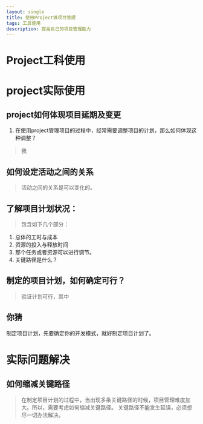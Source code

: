 ```yaml
---
layout: single
title: 使用Project做项目管理
tags: 工具使用
description: 提高自己的项目管理能力
---
```


# Project工科使用


# project实际使用
## project如何体现项目延期及变更
1. 在使用project管理项目的过程中，经常需要调整项目的计划，那么如何体现这种调整？
> 我

## 如何设定活动之间的关系
> 活动之间的关系是可以变化的。

## 了解项目计划状况：
> 包含如下几个部分：
1. 总体的工时与成本
2. 资源的投入与释放时间
3. 那个任务或者资源可以进行调节。
4. 关键路径是什么？

## 制定的项目计划，如何确定可行？
> 验证计划可行，其中

## 你猜
制定项目计划，先要确定你的开发模式，就好制定项目计划了。

# 实际问题解决
## 如何缩减关键路径
> 在制定项目计划的过程中，当出现多条关键路径的时候，项目管理难度加大。所以，需要考虑如何缩减关键路径。
关键路径不能发生延误，必须想尽一切办法解决。